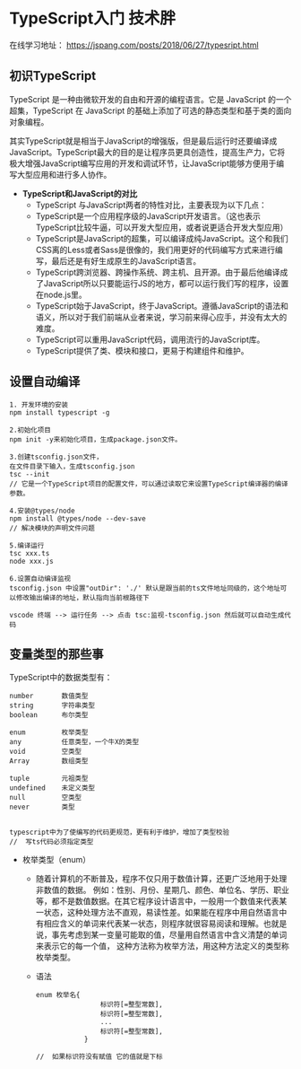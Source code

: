 # TypeScript入门 技术胖

在线学习地址： <https://jspang.com/posts/2018/06/27/typesript.html>

## 初识TypeScript

TypeScript 是一种由微软开发的自由和开源的编程语言。它是 JavaScript 的一个超集，TypeScript 在 JavaScript 的基础上添加了可选的静态类型和基于类的面向对象编程。

其实TypeScript就是相当于JavaScript的增强版，但是最后运行时还要编译成JavaScript。TypeScript最大的目的是让程序员更具创造性，提高生产力，它将极大增强JavaScript编写应用的开发和调试环节，让JavaScript能够方便用于编写大型应用和进行多人协作。

* **TypeScript和JavaScript的对比**
  * TypeScript 与JavaScript两者的特性对比，主要表现为以下几点：
  * TypeScript是一个应用程序级的JavaScript开发语言。（这也表示TypeScript比较牛逼，可以开发大型应用，或者说更适合开发大型应用）
  * TypeScript是JavaScript的超集，可以编译成纯JavaScript。这个和我们CSS离的Less或者Sass是很像的，我们用更好的代码编写方式来进行编写，最后还是有好生成原生的JavaScript语言。
  * TypeScript跨浏览器、跨操作系统、跨主机、且开源。由于最后他编译成了JavaScript所以只要能运行JS的地方，都可以运行我们写的程序，设置在node.js里。
  * TypeScript始于JavaScript，终于JavaScript。遵循JavaScript的语法和语义，所以对于我们前端从业者来说，学习前来得心应手，并没有太大的难度。
  * TypeScript可以重用JavaScript代码，调用流行的JavaScript库。
  * TypeScript提供了类、模块和接口，更易于构建组件和维护。

## 设置自动编译

```text
1. 开发环境的安装
npm install typescript -g

2.初始化项目
npm init -y来初始化项目，生成package.json文件。

3.创建tsconfig.json文件，
在文件目录下输入，生成tsconfig.json
tsc --init
// 它是一个TypeScript项目的配置文件，可以通过读取它来设置TypeScript编译器的编译参数。

4.安装@types/node
npm install @types/node --dev-save
// 解决模块的声明文件问题

5.编译运行
tsc xxx.ts
node xxx.js

6.设置自动编译监视
tsconfig.json 中设置"outDir": './' 默认是跟当前的ts文件地址同级的，这个地址可以修改输出编译的地址，默认指向当前根路径下

vscode 终端 --> 运行任务 --> 点击 tsc:监视-tsconfig.json 然后就可以自动生成代码
```

## 变量类型的那些事

TypeScript中的数据类型有：

```
number       数值类型
string       字符串类型
boolean      布尔类型

enum         枚举类型
any          任意类型，一个牛X的类型
void         空类型
Array        数组类型

tuple        元祖类型
undefined    未定义类型
null         空类型
never        类型


typescript中为了使编写的代码更规范，更有利于维护，增加了类型校验
//  写ts代码必须指定类型
```

* 枚举类型（enum）

  * 随着计算机的不断普及，程序不仅只用于数值计算，还更广泛地用于处理非数值的数据。 例如：性别、月份、星期几、颜色、单位名、学历、职业等，都不是数值数据。在其它程序设计语言中，一般用一个数值来代表某一状态，这种处理方法不直观，易读性差。如果能在程序中用自然语言中有相应含义的单词来代表某一状态，则程序就很容易阅读和理解。也就是说，事先考虑到某一变量可能取的值，尽量用自然语言中含义清楚的单词来表示它的每一个值， 这种方法称为枚举方法，用这种方法定义的类型称枚举类型。

  * 语法

    ```
    enum 枚举名{ 
                    标识符[=整型常数], 
                    标识符[=整型常数], 
                    ... 
                    标识符[=整型常数], 
                } 
                
    //  如果标识符没有赋值 它的值就是下标
    ```

    